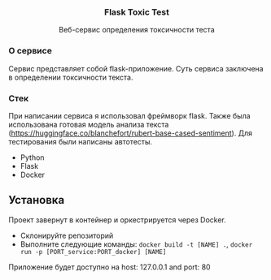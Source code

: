 <h3 align="center">Flask Toxic Test</h3>

  <p align="center">
    Веб-сервис определения токсичности теста
    <br>
  </p>

### О сервисе
Сервис представляет собой flask-приложение. Суть сервиса заключена в определении токсичности текста.

### Стек
При написании сервиса я использовал фреймворк flask. Также была использована готовая модель анализа текста (https://huggingface.co/blanchefort/rubert-base-cased-sentiment). Для тестирования были написаны автотесты.
* Python
* Flask
* Docker


## Установка

Проект завернут в контейнер и оркестрируется через Docker.
* Склонируйте репозиторий
* Выполните следующие команды:
```docker build -t [NAME] .```, 
```docker run -p [PORT_service:PORT_docker] [NAME] ```

Приложение будет доступно на host: 127.0.0.1 and port: 80
